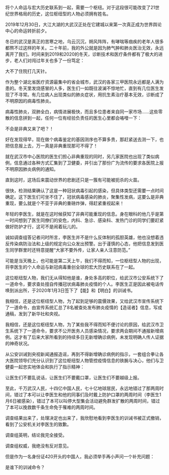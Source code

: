 将个人命运与宏大历史联系到一起，需要一个枢纽。对于这段很可能改变了21世纪世界格局的历史，这位枢纽型的人物必须拥有姓名。

2019年12月30日，大江大湖的大武汉正处在它建城以来第一次真正成为世界舆论中心的命运转折前夕。

冬日的武汉是真正的苦寒之地，乌云沉沉，朔风阵阵，有哮喘等痼疾的老年人很多都熬不过这样的年关。二十年前，我的外公就是因为肺气肿和肺炎医治无效，永远离开了我们。时间来到2019和2020的冬天，诊断技术和医疗条件都有了极大的进步，老人们对闯过年关也多了一份笃定：

大不了住院打几天针。

作为整个湖北省医疗资源最集中的省会城市，武汉的各家三甲医院永远都是人满为患的。冬天里发烧感冒的人多，医生们一如既往波澜不惊地忙，直到有几位医生发现了不寻常。有几位病人出现类似的肺炎症状，用抗生素治疗基本无效，诊断成了不明原因的病毒性肺炎。

病毒性肺炎，双肺全白，病情进展极快，而且多位患者来自同一家市场……这些零散的信息拼到一起，任何一位有经验负责任的医生心里都会咯噔一下：

不会是非典又来了吧？！

好在发现得早，现在做个病毒鉴定的基因测序也不算多贵，那赶紧送去测一下，也把信息报上去，万一真是非典重现那可不得了！

就在武汉市中心医院的医生们担心非典重现的同时，另几家医院也出现了类似病例，信息通过各种方式汇集到了卫健委，并引出了那份广为流传的要求各医院上报不明原因肺炎病例的通知。

直到这时，这场后来震动世界的悲剧还只是一簇有可能被扼杀的火苗。

很快，检测结果确认了这是一种冠状病毒引起的感染，但具体类型还需要一点时间确定。这下医生们可坐不住了，冠状病毒感染的肺炎，聚集性发病，这要么是非典重现，要么就是个不亚于非典的重磅炸弹，得赶紧重视起来！

年轻的李医生，就是在这时候获知了非典可能重现的信息。身在眼科的他几乎是第一时间想到了医生同僚们的安危，内科、急诊、感染科、发热门诊的同学们要赶紧做好防护才行，这可不是闹着玩儿的。

诚如调查组答记者问时所言，李医生并不是什么反体制的孤胆英雄，他也没想着违反传染病防治法和上级的规定向公众发出预警。出于谨慎的心态，他把信息发到医生同学群里时还特意提醒“大家不要外传，让家人亲人注意防范。”

可能是当天晚上，也可能是第二天上午，我们不得而知，一位枢纽型人物的出现，将李医生的个人命运与新冠病毒重创全球的宏大历史联系在了一起。

这位枢纽型人物，我们无从得知他是谁，身处多高的职位，给武汉市公安系统下了一道命令，要求查处擅自传播冠状病毒肺炎疫情的个人。李医生正是因此被电话传唤到派出所，于2020年1月3日签下了【能】和【明白】的训诫书。

我相信，还是这位枢纽型人物，为了起到足够的震慑效果，又给武汉市宣传系统下了一道命令，由宣传系统汇总了8名被查处发布肺炎疫情的【造谣者】信息，写成通稿，发到了新华社和央视。

我相信，还是这位枢纽型人物，为了某些我不得而知不便讨论的原因，给武汉市卫生系统下了一道命令，要求不公开医务人员感染情况，要求两会期间不通报新增病例。这才有了后来大家所看到的持续多日无新增确诊病例，未发现明确人传人证据的神奇状况。

从公安训诫到央视新闻通报造谣，再到不得新增确诊病例的指示，一套组合拳让各大医院领导们充分认识到了这位枢纽型人物管控疫情信息的铁腕与决心，他们与卫健委一起忠实地体会和执行了指示精神：

让医生们不要乱说话，让医生们不要戴口罩，让医生们不要越级上报。

至此，千万武汉人民，十四亿中国人民，七十亿地球居民，永远地错过了那两周时间，错过了本可以让李医生和他的同事们及时戴上防护口罩的两周时间（李医生1月6日被感染），错过了本可以叫停大型集会活动避免群发扩散的两周时间，错过了本可以挽救数千条生命免于罹难的两周时间。

调查结果出来了，处理决定也出来了，我欣慰地看到李医生的训诫书被正式撤销，看到了公安机关对李医生的致歉。

调查组英明，结论我完全接受。

调查组权威，我绝没有反对意见。

但是作为一名身份证420开头的中国人，我必须举手再小声问一个补充问题：

是谁下的训诫命令？


